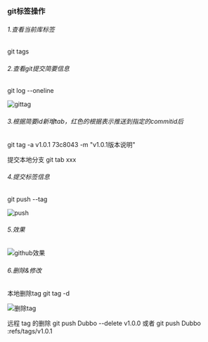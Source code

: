 ### git标签操作

###### 1.查看当前库标签

git tags

###### 2.查看git提交简要信息

git log --oneline

![gittag](https://i.loli.net/2019/06/15/5d046ed9cdeb856886.jpg)

###### 3.根据简要id新增tab，红色的根据表示推送到指定的commitid后

 git tag -a v1.0.1 73c8043 -m "v1.0.1版本说明"

提交本地分支
git tab xxx

###### 4.提交标签信息

git push --tag

![push](https://i.loli.net/2019/06/15/5d046eda0f4d597601.jpg)

###### 5.效果

![github效果](https://i.loli.net/2019/06/15/5d046eda49f8640681.jpg)

###### 6.删除&修改

本地删除tag
git tag -d

![删除tag](https://i.loli.net/2019/06/15/5d046eda7882e33886.jpg)

远程 tag 的删除
git push Dubbo --delete v1.0.0
或者
git push Dubbo :refs/tags/v1.0.1